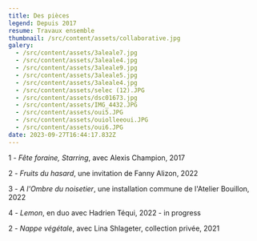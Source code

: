 ```yaml
---
title: Des pièces
legend: Depuis 2017
resume: Travaux ensemble
thumbnail: /src/content/assets/collaborative.jpg
galery:
  - /src/content/assets/3aleale7.jpg
  - /src/content/assets/3aleale4.jpg
  - /src/content/assets/3aleale9.jpg
  - /src/content/assets/3aleale5.jpg
  - /src/content/assets/3aleale4.jpg
  - /src/content/assets/selec (12).JPG
  - /src/content/assets/dsc01673.jpg
  - /src/content/assets/IMG_4432.JPG
  - /src/content/assets/oui5.JPG
  - /src/content/assets/ouiolleeoui.JPG
  - /src/content/assets/oui6.JPG
date: 2023-09-27T16:44:17.832Z
---
```


1﻿ - *Fête foraine, Starring*, avec Alexis Champion, 2017

2﻿ - *Fruits du hasard*, une invitation de Fanny Alizon, 2022

3﻿ - *A l'Ombre du noisetier*, une installation commune de l'Atelier Bouillon, 2022

4﻿ - *Lemon*, en duo avec Hadrien Téqui, 2022 - in progress 

2 - *Nappe végétale*, avec Lina Shlageter, collection privée, 2021
